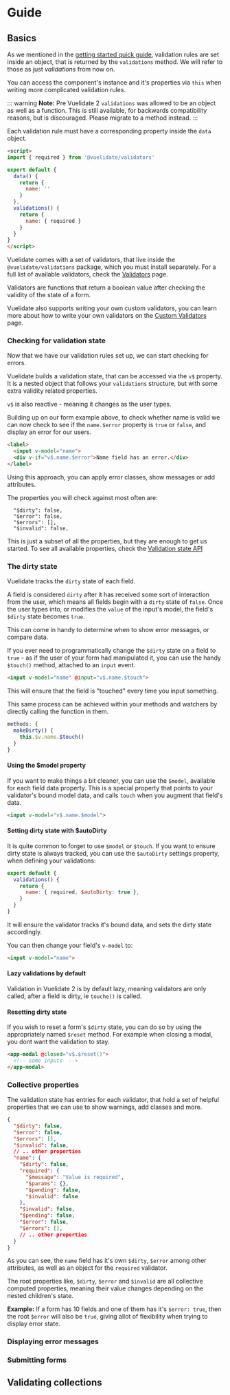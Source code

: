 # Guide

## Basics
As we mentioned in the [getting started quick guide](#getting-started-2), validation rules are set inside an object, that is returned by the `validations` method. We will refer to those as just _validations_ from now on.

You can access the component's instance and it's properties via `this` when writing more complicated validation rules.

::: warning
**Note:** Pre Vuelidate 2 `validations` was allowed to be an object as well as a function. This is still available, for backwards compatibility reasons, but is discouraged. Please migrate to a method instead.
:::

Each validation rule must have a corresponding property inside the `data` object.

```html
<script>
import { required } from '@vuelidate/validators'

export default {
  data() {
    return {
      name: ''
    }
  },
  validations() {
    return {
      name: { required }
    }
  }
}
</script>
```

Vuelidate comes with a set of validators, that live inside the `@vuelidate/validations` package, which you must install separately. For a full list of available validators, check the [Validators](./validators.md) page.

Validators are functions that return a boolean value after checking the validity of the state of a form.

Vuelidate also supports writing your own custom validators, you can learn more about how to write your own validators on the [Custom Validators](./custom_validators.md) page.

### Checking for validation state

Now that we have our validation rules set up, we can start checking for errors.

Vuelidate builds a validation state, that can be accessed via the `v$` property. It is a nested object that follows your `validations` structure,
but with some extra validity related properties.

`v$` is also reactive - meaning it changes as the user types.

Building up on our form example above, to check whether name is valid we can now check to see if the `name.$error` property is `true` or `false`, and display an error for our users.

```html
<label>
  <input v-model="name">
  <div v-if="v$.name.$error">Name field has an error.</div>
</label>
```

Using this approach, you can apply error classes, show messages or add attributes.

The properties you will check against most often are:

```
  "$dirty": false,
  "$error": false,
  "$errors": [],
  "$invalid": false,
```

This is just a subset of all the properties, but they are enough to get us started. To see all available properties, check the [Validation state API](./api.md#validation-state-values)

### The dirty state

Vuelidate tracks the `dirty` state of each field.

A field is considered `dirty` after it has received some sort of interaction from the user, which means all fields begin with a `dirty` state of `false`. Once the user types into, or modifies the `value` of the input's model, the field's `$dirty` state becomes `true`.

This can come in handy to determine when to show error messages, or compare data.

If you ever need to programmatically change the  `$dirty` state on a field to `true` - as if the user of your form had manipulated it, you can use the handy `$touch()` method, attached to an `input` event.

```html
<input v-model="name" @input="v$.name.$touch">
```

This will ensure that the field is "touched" every time you input something.

This same process can be achieved within your methods and watchers by directly calling the function in them.

```js
methods: {
  makeDirty() {
    this.$v.name.$touch()
  }
}
```

#### Using the $model property

If you want to make things a bit cleaner, you can use the `$model`, available for each field data property.
This is a special property that points to your validator's bound model data, and calls `touch` when you augment that field's data.

```html
<input v-model="v$.name.$model">
```

#### Setting dirty state with $autoDirty

It is quite common to forget to use `$model` or `$touch`. If you want to ensure dirty state is always tracked, you can use the `$autoDirty` settings property, when defining your validations:

```js
export default {
  validations() {
    return {
      name: { required, $autoDirty: true },
    }
  }
}
```

It will ensure the validator tracks it's bound data, and sets the dirty state accordingly.

You can then change your field's `v-model` to:

```html
<input v-model="name">
```

#### Lazy validations by default

Validation in Vuelidate 2 is by default lazy, meaning validators are only called, after a field is dirty, ie `touche()` is called.

#### Resetting dirty state

If you wish to reset a form's `$dirty` state, you can do so by using the appropriately named `$reset` method. For example when closing a modal, you dont want the validation to stay.

```html
<app-modal @closed="v$.$reset()">
  <!-- some inputs  -->
</app-modal>
```

### Collective properties

The validation state has entries for each validator, that hold a set of helpful properties that we can use to show warnings, add classes and more.

```json
{
  "$dirty": false,
  "$error": false,
  "$errors": [],
  "$invalid": false,
  // .. other properties
  "name": {
    "$dirty": false,
    "required": {
      "$message": "Value is required",
      "$params": {},
      "$pending": false,
      "$invalid": false
    },
    "$invalid": false,
    "$pending": false,
    "$error": false,
    "$errors": [],
    // .. other properties
  }
}
```

As you can see, the `name` field has it's own `$dirty`, `$error` among other attributes, as well as an object for the `required` validator.

The root properties like, `$dirty`, `$error` and `$invalid` are all collective computed properties, meaning their value changes depending on the nested children's state.

**Example:** If a form has 10 fields and one of them has it's `$error: true`, then the root `$error` will also be `true`, giving allot of flexibility when trying to display error state.

### Displaying error messages

### Submitting forms

## Validating collections
